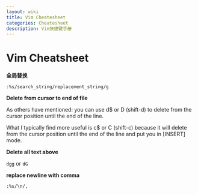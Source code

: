 ```yaml
---
layout: wiki
title: Vim Cheatesheet
categories: Cheatesheet
description: Vim快捷键手册
---
```


# Vim Cheatsheet

**全局替换**

`:%s/search_string/replacement_string/g`

**Delete from cursor to end of file**

As others have mentioned: you can use d$ or D (shift-d) to delete from the cursor position until the end of the line.

What I typically find more useful is c$ or C (shift-c) because it will delete from the cursor position until the end of the line and put you in [INSERT] mode.

**Delete all text above**

`dgg` or `dG`

**replace newline with comma**

`:%s/\n/,`
